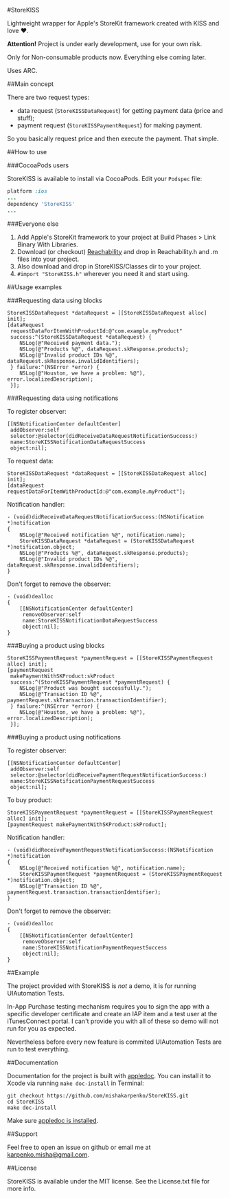 #StoreKISS

Lightweight wrapper for Apple's StoreKit framework created with KISS and love ❤.

**Attention!** Project is under early development, use for your own risk.

Only for Non-consumable products now. Everything else coming later.

Uses ARC.

##Main concept

There are two request types:

* data request (`StoreKISSDataRequest`) for getting payment data (price and stuff);
* payment request (`StoreKISSPaymentRequest`) for making payment.

So you basically request price and then execute the payment. That simple.

##How to use

###CocoaPods users

StoreKISS is available to install via CocoaPods. Edit your `Podspec` file:

```ruby
platform :ios
...
dependency 'StoreKISS'
...
```

###Everyone else

1. Add Apple's StoreKit framework to your project at Build Phases > Link Binary With Libraries.
1. Download (or checkout) [Reachability](https://github.com/tonymillion/Reachability) and drop in Reachability.h and .m files into your project.
1. Also download and drop in StoreKISS/Classes dir to your project.
1. `#import "StoreKISS.h"` wherever you need it and start using.

##Usage examples

###Requesting data using blocks

```objc
StoreKISSDataRequest *dataRequest = [[StoreKISSDataRequest alloc] init];
[dataRequest
 requestDataForItemWithProductId:@"com.example.myProduct"
 success:^(StoreKISSDataRequest *dataRequest) {
	NSLog(@"Received payment data.");
	NSLog(@"Products %@", dataRequest.skResponse.products);
	NSLog(@"Invalid product IDs %@", dataRequest.skResponse.invalidIdentifiers);
 } failure:^(NSError *error) {
	NSLog(@"Houston, we have a problem: %@"), error.localizedDescription); 
 }];
```
	 
###Requesting data using notifications

To register observer: 

```objc
[[NSNotificationCenter defaultCenter]
 addObserver:self
 selector:@selector(didReceiveDataRequestNotificationSuccess:)
 name:StoreKISSNotificationDataRequestSuccess
 object:nil];
```

To request data: 

```objc
StoreKISSDataRequest *dataRequest = [[StoreKISSDataRequest alloc] init];
[dataRequest requestDataForItemWithProductId:@"com.example.myProduct"];
```

Notification handler: 

```objc	
- (void)didReceiveDataRequestNotificationSuccess:(NSNotification *)notification
{
	NSLog(@"Received notification %@", notification.name);
	StoreKISSDataRequest *dataRequest = (StoreKISSDataRequest *)notification.object;
	NSLog(@"Products %@", dataRequest.skResponse.products);
	NSLog(@"Invalid product IDs %@", dataRequest.skResponse.invalidIdentifiers);
}
```

Don't forget to remove the observer:

```objc	
- (void)dealloc
{
	[[NSNotificationCenter defaultCenter]
	 removeObserver:self
	 name:StoreKISSNotificationDataRequestSuccess
	 object:nil];
}
```

###Buying a product using blocks

```objc
StoreKISSPaymentRequest *paymentRequest = [[StoreKISSPaymentRequest alloc] init];
[paymentRequest
 makePaymentWithSKProduct:skProduct
 success:^(StoreKISSPaymentRequest *paymentRequest) {
	NSLog(@"Product was bought successfully.");
	NSLog(@"Transaction ID %@", paymentRequest.skTransaction.transactionIdentifier);
 } failure:^(NSError *error) {
	NSLog(@"Houston, we have a problem: %@"), error.localizedDescription); 
 }];
```

###Buying a product using notifications

To register observer: 

```objc
[[NSNotificationCenter defaultCenter]
 addObserver:self
 selector:@selector(didReceivePaymentRequestNotificationSuccess:)
 name:StoreKISSNotificationPaymentRequestSuccess
 object:nil];
```

To buy product: 

```objc
StoreKISSPaymentRequest *paymentRequest = [[StoreKISSPaymentRequest alloc] init];
[paymentRequest makePaymentWithSKProduct:skProduct];
```

Notification handler: 

```objc	
- (void)didReceivePaymentRequestNotificationSuccess:(NSNotification *)notification
{
	NSLog(@"Received notification %@", notification.name);
	StoreKISSPaymentRequest *paymentRequest = (StoreKISSPaymentRequest *)notification.object;
	NSLog(@"Transaction ID %@", paymentRequest.transaction.transactionIdentifier);
}
```

Don't forget to remove the observer:

```objc	
- (void)dealloc
{
	[[NSNotificationCenter defaultCenter]
	 removeObserver:self
	 name:StoreKISSNotificationPaymentRequestSuccess
	 object:nil];
}
```

##Example

The project provided with StoreKISS is *not* a demo, it is for running UIAutomation Tests.

In-App Purchase testing mechanism requires you to sign the app with a specific developer certificate and create an IAP item and a test user at the iTunesConnect portal. I can't provide you with all of these so demo will not run for you as expected.

Nevertheless before every new feature is commited UIAutomation Tests are run to test everything.

##Documentation

Documentation for the project is built with [appledoc](http://gentlebytes.com/appledoc/). You can install it to Xcode via running `make doc-install` in Terminal:

```
git checkout https://github.com/mishakarpenko/StoreKISS.git
cd StoreKISS
make doc-install
```

Make sure [appledoc is installed](https://github.com/tomaz/appledoc#quick-install).

##Support

Feel free to open an issue on github or email me at [karpenko.misha@gmail.com](mailto:karpenko.misha@gmail.com).

##License

StoreKISS is available under the MIT license. See the License.txt file for more info.
